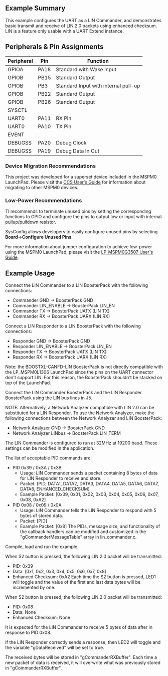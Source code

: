 ## Example Summary

This example configures the UART as a LIN Commander, and demonstrates basic
transmit and receive of LIN 2.0 packets using enhanced checksum.
LIN is a feature only usable with a UART Extend instance.

## Peripherals & Pin Assignments

| Peripheral | Pin | Function |
| --- | --- | --- |
| GPIOA | PA18 | Standard with Wake Input |
| GPIOB | PB15 | Standard Output |
| GPIOB | PB3 | Standard Input with internal pull-up |
| GPIOB | PB22 | Standard Output |
| GPIOB | PB26 | Standard Output |
| SYSCTL |  |  |
| UART0 | PA11 | RX Pin |
| UART0 | PA10 | TX Pin |
| EVENT |  |  |
| DEBUGSS | PA20 | Debug Clock |
| DEBUGSS | PA19 | Debug Data In Out |

### Device Migration Recommendations
This project was developed for a superset device included in the MSPM0 LaunchPad. Please
visit the [CCS User's Guide](https://software-dl.ti.com/msp430/esd/MSPM0-SDK/latest/docs/english/tools/ccs_ide_guide/doc_guide/doc_guide-srcs/ccs_ide_guide.html#sysconfig-project-migration)
for information about migrating to other MSPM0 devices.

### Low-Power Recommendations
TI recommends to terminate unused pins by setting the corresponding functions to
GPIO and configure the pins to output low or input with internal
pullup/pulldown resistor.

SysConfig allows developers to easily configure unused pins by selecting **Board**→**Configure Unused Pins**.

For more information about jumper configuration to achieve low-power using the
MSPM0 LaunchPad, please visit the [LP-MSPM0G3507 User's Guide](https://www.ti.com/lit/slau873).

## Example Usage

Connect the LIN Commander to a LIN BoosterPack with the following connections:
- Commander GND         -> BoosterPack GND
- Commander LIN_ENABLE  -> BoosterPack LIN_EN
- Commander TX          -> BoosterPack UATX (LIN TX)
- Commander RX          -> BoosterPack UARX (LIN RX)

Connect a LIN Responder to a LIN BoosterPack with the following connections:
- Responder GND         -> BoosterPack GND
- Responder LIN_ENABLE  -> BoosterPack LIN_EN
- Responder TX          -> BoosterPack UATX (LIN TX)
- Responder RX          -> BoosterPack UARX (LIN RX)

Note: the BOOSTXL-CANFD-LIN BoosterPack is not directly compatible with the LP_MSPM0L1306 LaunchPad since the pins on the UART connector don't support LIN. For this reason, the BoosterPack shouldn't be stacked on top of the LaunchPad.

Connect the LIN Commander BoosterPack and the LIN Responder BoosterPack using the LIN bus lines in J5.

NOTE: Alternatively, a Network Analyzer compatible with LIN 2.0 can be substituted for a LIN
Responder. To use the Network Analyzer, make the following connections between
the Network Analyzer and LIN BoosterPack:
- Network Analyzer GND    -> BoosterPack GND
- Network Analyzer LINbus -> BoosterPack LIN_TERM

The LIN Commander is configured to run at 32MHz at 19200 baud. These settings
can be modified in the application.

The list of acceptable PID commands are:
  - PID 0x39 / 0x3A / 0x3B
      - Usage: LIN Commander sends a packet containing 8 bytes of data for LIN Responder to receive and store.
      - Packet: [PID, DATA1, DATA2, DATA3, DATA4, DATA5, DATA6, DATA7, DATA8, ENHANCED_CHECKSUM]
      - Example Packet: [0x39, 0x01, 0x02, 0x03, 0x04, 0x05, 0x06, 0x07, 0x08, 0xA2]
  - PID 0x08 / 0x09 / 0x0A
      - Usage: LIN Commander tells the LIN Responder to respond with 5 bytes of stored data.
      - Packet: [PID]
      - Example Packet: [0x8]
The PIDs, message size, and functionality of the callback handlers can be modified
and customized in the "gCommanderMessageTable" array in lin_commander.c.

Compile, load and run the example.

When S2 button is pressed, the following LIN 2.0 packet will be transmitted:
  - PID: 0x39
  - Data: [0x1, 0x2, 0x3, 0x4, 0x5, 0x6, 0x7, 0x8]
  - Enhanced Checksum: 0xA2
Each time the S2 button is pressed, LED1 will toggle and the value of the first and last data bytes will be incremented by one.

When S2 button is pressed, the following LIN 2.0 packet will be transmitted:
  - PID: 0x08
  - Data: None
  - Enhanced Checksum: None

It is expected for the LIN Commander to receive 5 bytes of data after in response to PID 0x08.

If the LIN Responder correctly sends a response, then LED2 will toggle and the variable "gDataReceived" will be set to true.

The received bytes will be stored in "gCommanderRXBuffer". Each time a new packet of data is received, it will overwrite what was
previously stored in "gCommanderRXBuffer".
